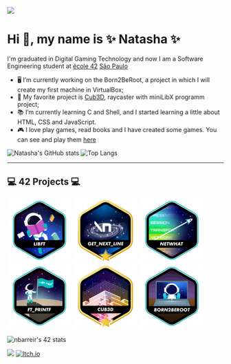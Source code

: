 ![](./cyperpunk.gif)
# Hi 👋, my name is ✨ Natasha ✨

I'm graduated in Digital Gaming Technology and now I am a Software Engineering student at [école 42](https://www.42.fr) [São Paulo](https://www.42sp.org.br)
- 🖥 I’m currently working on the Born2BeRoot, a project in which I will create my first machine in VirtualBox;
- 💖 My favorite project is [Cub3D](https://github.com/natflausino/cub3D), raycaster with miniLibX programm project;
- 📚 I’m currently learning C and Shell, and I started learning a little about HTML, CSS and JavaScript.
- 🎮 I love play games, read books and I have created some games. You can see and play them [here](https://natflausino.itch.io)

![Natasha's GitHub stats](https://github-readme-stats.vercel.app/api?username=natflausino&theme=midnight-purple&show_icons=true)
![Top Langs](https://github-readme-stats.vercel.app/api/top-langs/?username=natflausino&layout=compact&theme=midnight-purple)

---
## 💻 42 Projects 💻
![](./icons/libfte.png)
![](./icons/get_next_linem.png)
![](./icons/netwhate.png)
![](./icons/ft_printfe.png)
![](./icons/cub3dm.png)
![](./icons/born2beroote.png)

![nbarreir's 42 stats](https://badge42.herokuapp.com/api/stats/nbarreir?privacyEmail=true&privacyName=true&darkmode=true&cursus=42cursus)


[<img src="https://img.shields.io/badge/linkedin-%230077B5.svg?&style=for-the-badge&logo=linkedin&logoColor=white" />](https://https://www.linkedin.com/in/natasha-flausino-07897a147/)
[<img alt="Itch.io" src="https://img.shields.io/badge/Itch-%23FF0B34.svg?style=for-the-badge&logo=Itch.io&logoColor=white"/>](https://natflausino.itch.io)
<!--
**natflausino/natflausino** is a ✨ _special_ ✨ repository because its `README.md` (this file) appears on your GitHub profile.

Here are some ideas to get you started:

- 🔭 I’m currently working on ...
- 🌱 I’m currently learning ...
- 👯 I’m looking to collaborate on ...
- 🤔 I’m looking for help with ...
- 💬 Ask me about ...
- 📫 How to reach me: ...
- 😄 Pronouns: ...
- ⚡ Fun fact: ...
-->
